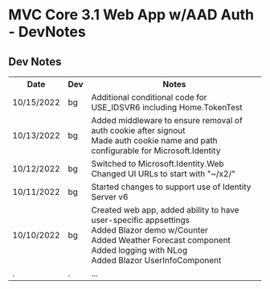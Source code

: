 # MVC Core 3.1 Web App w/AAD Auth - DevNotes

## Dev Notes

<table>
	<tr>
		<th>Date</th>
		<th>Dev</th>
		<th>Notes</th>
	</tr>
	<tr>
		<td>10/15/2022</td><td>bg</td>
		<td>
			Additional conditional code for USE_IDSVR6
            including Home.TokenTest<br/>
		</td>
	</tr>
	<tr>
		<td>10/13/2022</td><td>bg</td>
		<td>
            Added middleware to ensure removal of auth cookie after signout<br/>
			Made auth cookie name and path configurable for Microsoft.Identity<br/>
		</td>
	</tr>
	<tr>
		<td>10/12/2022</td><td>bg</td>
		<td>
			Switched to Microsoft.Identity.Web<br/>
            Changed UI URLs to start with "~/x2/"
		</td>
	</tr>
	<tr>
		<td>10/11/2022</td><td>bg</td>
		<td>
			Started changes to support use of Identity Server v6<br/>
		</td>
	</tr>
	<tr>
		<td>10/10/2022</td><td>bg</td>
		<td>
			Created web app, 
			added ability to have user-specific appsettings<br/>
			Added Blazor demo w/Counter<br/>
            Added Weather Forecast component<br/>
            Added logging with NLog<br/>
            Added Blazor UserInfoComponent<br/>
		</td>
	</tr>
	<tr>
		<td>.</td><td>.</td>
		<td>
			...
		</td>
	</tr>
</table>
